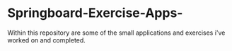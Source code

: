 # Springboard-Exercise-Apps-

Within this repository are some of the small applications and exercises i've worked on and completed.
